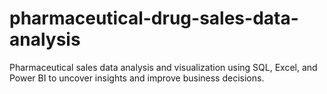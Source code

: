 # pharmaceutical-drug-sales-data-analysis
Pharmaceutical sales data analysis and visualization using SQL, Excel, and Power BI to uncover insights and improve business decisions.
